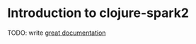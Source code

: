 # Introduction to clojure-spark2

TODO: write [great documentation](http://jacobian.org/writing/what-to-write/)
